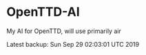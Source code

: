 # OpenTTD-AI
My AI for OpenTTD, will use primarily air

Latest backup: Sun Sep 29 02:03:01 UTC 2019

